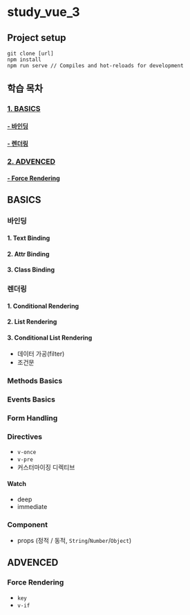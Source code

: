 # study_vue_3

## Project setup
```
git clone [url]
npm install
npm run serve // Compiles and hot-reloads for development
```

## 학습 목차
### [1. BASICS](#BASICS)
#### [- 바인딩](#바인딩)
#### [- 렌더링](#렌더링)
### [2. ADVENCED](#)
#### [- Force Rendering](#Force-Rendering)

## BASICS
### 바인딩
#### 1. Text Binding
#### 2. Attr Binding
#### 3. Class Binding
### 렌더링
#### 1. Conditional Rendering
#### 2. List Rendering
#### 3. Conditional List Rendering 
- 데이터 가공(filter)
- 조건문
### Methods Basics
### Events Basics
### Form Handling
### Directives
- `v-once`
- `v-pre`
- 커스터마이징 디렉티브
#### Watch
- deep
- immediate
### Component
- props (정적 / 동적, `String`/`Number`/`Object`)

## ADVENCED
### Force Rendering
- `key`
- `v-if`
